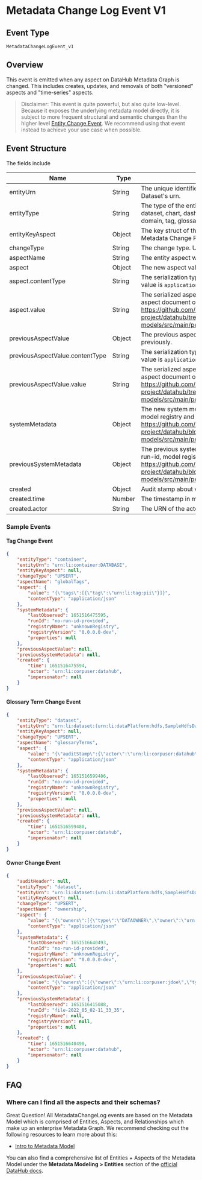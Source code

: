 # Metadata Change Log Event V1 

## Event Type

`MetadataChangeLogEvent_v1`

## Overview

This event is emitted when any aspect on DataHub Metadata Graph is changed. This includes creates, updates, and removals of both "versioned" aspects and "time-series" aspects.

> Disclaimer: This event is quite powerful, but also quite low-level. Because it exposes the underlying metadata model directly, it is subject to more frequent structural and semantic changes than the higher level [Entity Change Event](./entity-change-event.md). We recommend using that event instead to achieve your use case when possible. 

## Event Structure

The fields include

| Name                            | Type   | Description                                                                                                                                                                                                                                            | Optional |
|---------------------------------|--------|--------------------------------------------------------------------------------------------------------------------------------------------------------------------------------------------------------------------------------------------------------|----------|
| entityUrn                       | String | The unique identifier for the Entity being changed. For example, a Dataset's urn.                                                                                                                                                                      | False    |
| entityType                      | String | The type of the entity being changed. Supported values include dataset, chart, dashboard, dataFlow (Pipeline), dataJob (Task), domain, tag, glossaryTerm, corpGroup, & corpUser.                                                                       | False    |
| entityKeyAspect                 | Object | The key struct of the entity that was changed. Only present if the Metadata Change Proposal contained the raw key struct.                                                                                                                              | True     |
| changeType                      | String | The change type. UPSERT or DELETE are currently supported.                                                                                                                                                                                             | False    |
| aspectName                      | String | The entity aspect which was changed.                                                                                                                                                                                                                   | False    |
| aspect                          | Object | The new aspect value. Null if the aspect was deleted.                                                                                                                                                                                                  | True     |
| aspect.contentType              | String | The serialization type of the aspect itself. The only supported value is `application/json`.                                                                                                                                                           | False    |
| aspect.value                    | String | The serialized aspect. This is a JSON-serialized representing the aspect document originally defined in PDL. See https://github.com/datahub-project/datahub/tree/master/metadata-models/src/main/pegasus/com/linkedin for more.                        | False    |
| previousAspectValue             | Object | The previous aspect value. Null if the aspect did not exist previously.                                                                                                                                                                                | True     |
| previousAspectValue.contentType | String | The serialization type of the aspect itself. The only supported value is  `application/json`                                                                                                                                                           | False    |
| previousAspectValue.value       | String | The serialized aspect. This is a JSON-serialized representing the aspect document originally defined in PDL. See https://github.com/datahub-project/datahub/tree/master/metadata-models/src/main/pegasus/com/linkedin for more.                        | False    |
| systemMetadata                  | Object | The new system metadata. This includes the the ingestion run-id, model registry and more. For the full structure, see https://github.com/datahub-project/datahub/blob/master/metadata-models/src/main/pegasus/com/linkedin/mxe/SystemMetadata.pdl      | True     |
| previousSystemMetadata          | Object | The previous system metadata. This includes the the ingestion run-id, model registry and more. For the full structure, see https://github.com/datahub-project/datahub/blob/master/metadata-models/src/main/pegasus/com/linkedin/mxe/SystemMetadata.pdl | True     |
| created                         | Object | Audit stamp about who triggered the Metadata Change and when.                                                                                                                                                                                          | False    |
| created.time                    | Number | The timestamp in milliseconds when the aspect change occurred.                                                                                                                                                                                         | False    |
| created.actor                   | String | The URN of the actor (e.g. corpuser) that triggered the change.    


### Sample Events

#### Tag Change Event

```json
{
    "entityType": "container",
    "entityUrn": "urn:li:container:DATABASE",
    "entityKeyAspect": null,
    "changeType": "UPSERT",
    "aspectName": "globalTags",
    "aspect": {
        "value": "{\"tags\":[{\"tag\":\"urn:li:tag:pii\"}]}",
        "contentType": "application/json"
    },
    "systemMetadata": {
        "lastObserved": 1651516475595,
        "runId": "no-run-id-provided",
        "registryName": "unknownRegistry",
        "registryVersion": "0.0.0.0-dev",
        "properties": null
    },
    "previousAspectValue": null,
    "previousSystemMetadata": null,
    "created": {
        "time": 1651516475594,
        "actor": "urn:li:corpuser:datahub",
        "impersonator": null
    }
}
```

#### Glossary Term Change Event

```json
{
    "entityType": "dataset",
    "entityUrn": "urn:li:dataset:(urn:li:dataPlatform:hdfs,SampleHdfsDataset,PROD)",
    "entityKeyAspect": null,
    "changeType": "UPSERT",
    "aspectName": "glossaryTerms",
    "aspect": {
        "value": "{\"auditStamp\":{\"actor\":\"urn:li:corpuser:datahub\",\"time\":1651516599479},\"terms\":[{\"urn\":\"urn:li:glossaryTerm:CustomerAccount\"}]}",
        "contentType": "application/json"
    },
    "systemMetadata": {
        "lastObserved": 1651516599486,
        "runId": "no-run-id-provided",
        "registryName": "unknownRegistry",
        "registryVersion": "0.0.0.0-dev",
        "properties": null
    },
    "previousAspectValue": null,
    "previousSystemMetadata": null,
    "created": {
        "time": 1651516599480,
        "actor": "urn:li:corpuser:datahub",
        "impersonator": null
    }
}
```

#### Owner Change Event

```json
{
    "auditHeader": null,
    "entityType": "dataset",
    "entityUrn": "urn:li:dataset:(urn:li:dataPlatform:hdfs,SampleHdfsDataset,PROD)",
    "entityKeyAspect": null,
    "changeType": "UPSERT",
    "aspectName": "ownership",
    "aspect": {
        "value": "{\"owners\":[{\"type\":\"DATAOWNER\",\"owner\":\"urn:li:corpuser:datahub\"}],\"lastModified\":{\"actor\":\"urn:li:corpuser:datahub\",\"time\":1651516640488}}",
        "contentType": "application/json"
    },
    "systemMetadata": {
        "lastObserved": 1651516640493,
        "runId": "no-run-id-provided",
        "registryName": "unknownRegistry",
        "registryVersion": "0.0.0.0-dev",
        "properties": null
    },
    "previousAspectValue": {
        "value": "{\"owners\":[{\"owner\":\"urn:li:corpuser:jdoe\",\"type\":\"DATAOWNER\"},{\"owner\":\"urn:li:corpuser:datahub\",\"type\":\"DATAOWNER\"}],\"lastModified\":{\"actor\":\"urn:li:corpuser:jdoe\",\"time\":1581407189000}}",
        "contentType": "application/json"
    },
    "previousSystemMetadata": {
        "lastObserved": 1651516415088,
        "runId": "file-2022_05_02-11_33_35",
        "registryName": null,
        "registryVersion": null,
        "properties": null
    },
    "created": {
        "time": 1651516640490,
        "actor": "urn:li:corpuser:datahub",
        "impersonator": null
    }
}
```
## FAQ

### Where can I find all the aspects and their schemas?

Great Question! All MetadataChangeLog events are based on the Metadata Model which is comprised of Entities,
Aspects, and Relationships which make up an enterprise Metadata Graph. We recommend checking out the following
resources to learn more about this:

- [Intro to Metadata Model](https://datahubproject.io/docs/metadata-modeling/metadata-model)

You can also find a comprehensive list of Entities + Aspects of the Metadata Model under the **Metadata Modeling > Entities** section of the [official DataHub docs](https://datahubproject.io/docs/). 



